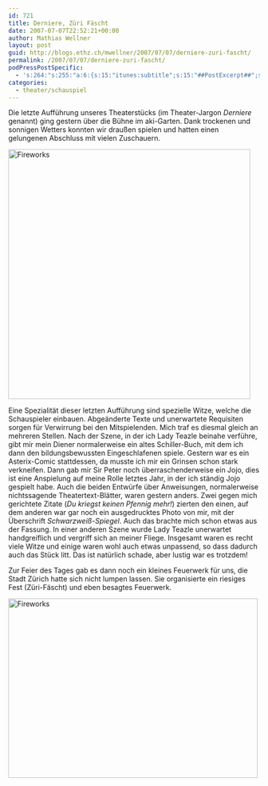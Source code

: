 ```yaml
---
id: 721
title: Derniere, Züri Fäscht
date: 2007-07-07T22:52:21+00:00
author: Mathias Wellner
layout: post
guid: http://blogs.ethz.ch/mwellner/2007/07/07/derniere-zuri-fascht/
permalink: /2007/07/07/derniere-zuri-fascht/
podPressPostSpecific:
  - 's:264:"s:255:"a:6:{s:15:"itunes:subtitle";s:15:"##PostExcerpt##";s:14:"itunes:summary";s:15:"##PostExcerpt##";s:15:"itunes:keywords";s:17:"##WordPressCats##";s:13:"itunes:author";s:10:"##Global##";s:15:"itunes:explicit";s:7:"Default";s:12:"itunes:block";s:7:"Default";}";";'
categories:
  - theater/schauspiel
---
```

Die letzte Aufführung unseres Theaterstücks (im Theater-Jargon _Derniere_ genannt) ging gestern über die Bühne im aki-Garten. Dank trockenen und sonnigen Wetters konnten wir draußen spielen und hatten einen gelungenen Abschluss mit vielen Zuschauern.

[<img src="http://farm2.static.flickr.com/1082/749852652_8d20c70a29.jpg" width="485" height="500" alt="Fireworks" />](http://www.flickr.com/photos/mwellner/749852652/ "Photo Sharing")

Eine Spezialität dieser letzten Aufführung sind spezielle Witze, welche die Schauspieler einbauen. Abgeänderte Texte und unerwartete Requisiten sorgen für Verwirrung bei den Mitspielenden. Mich traf es diesmal gleich an mehreren Stellen. Nach der Szene, in der ich Lady Teazle beinahe verführe, gibt mir mein Diener normalerweise ein altes Schiller-Buch, mit dem ich dann den bildungsbewussten Eingeschlafenen spiele. Gestern war es ein Asterix-Comic stattdessen, da musste ich mir ein Grinsen schon stark verkneifen. Dann gab mir Sir Peter noch überraschenderweise ein Jojo, dies ist eine Anspielung auf meine Rolle letztes Jahr, in der ich ständig Jojo gespielt habe. Auch die beiden Entwürfe über Anweisungen, normalerweise nichtssagende Theatertext-Blätter, waren gestern anders. Zwei gegen mich gerichtete Zitate (_Du kriegst keinen Pfennig mehr!_) zierten den einen, auf dem anderen war gar noch ein ausgedrucktes Photo von mir, mit der Überschrift _Schwarzweiß-Spiegel_. Auch das brachte mich schon etwas aus der Fassung. In einer anderen Szene wurde Lady Teazle unerwartet handgreiflich und vergriff sich an meiner Fliege. Insgesamt waren es recht viele Witze und einige waren wohl auch etwas unpassend, so dass dadurch auch das Stück litt. Das ist natürlich schade, aber lustig war es trotzdem!

Zur Feier des Tages gab es dann noch ein kleines Feuerwerk für uns, die Stadt Zürich hatte sich nicht lumpen lassen. Sie organisierte ein riesiges Fest (Züri-Fäscht) und eben besagtes Feuerwerk.

[<img src="http://farm2.static.flickr.com/1091/749826046_6693d97bec.jpg" alt="Fireworks" height="359" width="500" />](http://www.flickr.com/photos/mwellner/749826046/ "Photo Sharing")